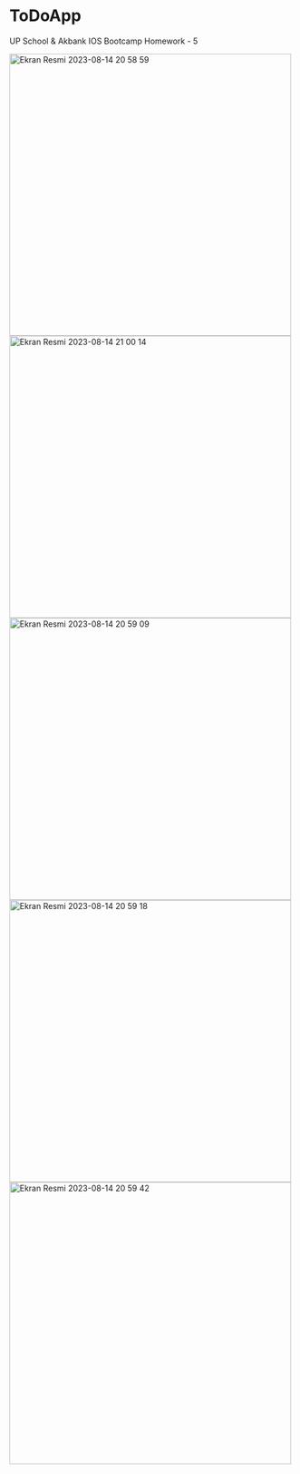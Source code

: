 # ToDoApp
UP School &amp; Akbank IOS Bootcamp Homework - 5

<img width="497" alt="Ekran Resmi 2023-08-14 20 58 59" src="https://github.com/oznurolcek/ToDoApp/assets/80714030/1fc668c1-e48d-4dbe-8e69-7fc913ab583f">

<img width="497" alt="Ekran Resmi 2023-08-14 21 00 14" src="https://github.com/oznurolcek/ToDoApp/assets/80714030/52ee2c99-7b6a-4958-ac4d-c9067a2a3e4b">

<img width="497" alt="Ekran Resmi 2023-08-14 20 59 09" src="https://github.com/oznurolcek/ToDoApp/assets/80714030/bd9d7b9d-a8e8-421a-adf4-bff388116193">

<img width="497" alt="Ekran Resmi 2023-08-14 20 59 18" src="https://github.com/oznurolcek/ToDoApp/assets/80714030/159e7c9b-7b42-4ae5-a13c-4c9dbaddb763">

<img width="497" alt="Ekran Resmi 2023-08-14 20 59 42" src="https://github.com/oznurolcek/ToDoApp/assets/80714030/9d9655fb-1de5-4882-9317-c96fe818bb86">
